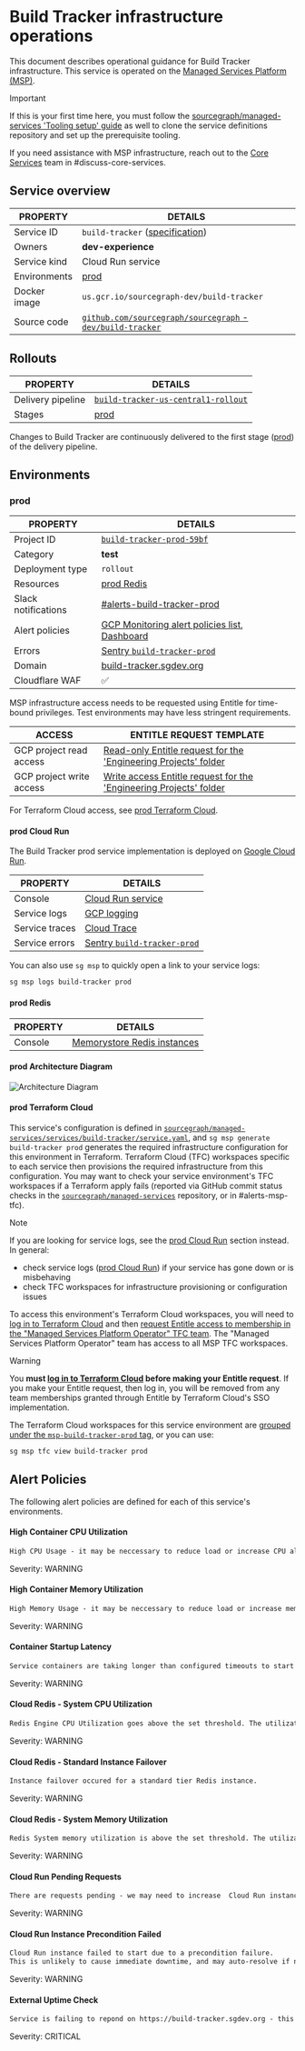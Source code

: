# Build Tracker infrastructure operations

<!--
Generated documentation; DO NOT EDIT. Regenerate using this command: 'sg msp operations generate-handbook-pages'

Last updated: 2024-04-26 15:56:09.272465 +0000 UTC
Generated from: https://github.com/sourcegraph/managed-services/tree/e15ad322081b292b9f9f25ede520ae9a51568190
-->

This document describes operational guidance for Build Tracker infrastructure.
This service is operated on the [Managed Services Platform (MSP)](../teams/core-services/managed-services/platform.md).

> [!IMPORTANT]
> If this is your first time here, you must follow the [sourcegraph/managed-services 'Tooling setup' guide](https://github.com/sourcegraph/managed-services/blob/main/README.md) as well to clone the service definitions repository and set up the prerequisite tooling.

If you need assistance with MSP infrastructure, reach out to the [Core Services](../teams/core-services/index.md) team in #discuss-core-services.

## Service overview

|   PROPERTY   |                                                               DETAILS                                                                |
|--------------|--------------------------------------------------------------------------------------------------------------------------------------|
| Service ID   | `build-tracker` ([specification](https://github.com/sourcegraph/managed-services/blob/main/services/build-tracker/service.yaml))     |
| Owners       | **dev-experience**                                                                                                                   |
| Service kind | Cloud Run service                                                                                                                    |
| Environments | [prod](#prod)                                                                                                                        |
| Docker image | `us.gcr.io/sourcegraph-dev/build-tracker`                                                                                            |
| Source code  | [`github.com/sourcegraph/sourcegraph` - `dev/build-tracker`](https://github.com/sourcegraph/sourcegraph/tree/HEAD/dev/build-tracker) |

## Rollouts

|     PROPERTY      |                                                                                     DETAILS                                                                                     |
|-------------------|---------------------------------------------------------------------------------------------------------------------------------------------------------------------------------|
| Delivery pipeline | [`build-tracker-us-central1-rollout`](https://console.cloud.google.com/deploy/delivery-pipelines/us-central1/build-tracker-us-central1-rollout?project=build-tracker-prod-59bf) |
| Stages            | [prod](#prod)                                                                                                                                                                   |

Changes to Build Tracker are continuously delivered to the first stage ([prod](#prod)) of the delivery pipeline.

## Environments

### prod

|      PROPERTY       |                                                                                                                                                                                                                                           DETAILS                                                                                                                                                                                                                                            |
|---------------------|----------------------------------------------------------------------------------------------------------------------------------------------------------------------------------------------------------------------------------------------------------------------------------------------------------------------------------------------------------------------------------------------------------------------------------------------------------------------------------------------|
| Project ID          | [`build-tracker-prod-59bf`](https://console.cloud.google.com/run?project=build-tracker-prod-59bf)                                                                                                                                                                                                                                                                                                                                                                                            |
| Category            | **test**                                                                                                                                                                                                                                                                                                                                                                                                                                                                                     |
| Deployment type     | `rollout`                                                                                                                                                                                                                                                                                                                                                                                                                                                                                    |
| Resources           | [prod Redis](#prod-redis)                                                                                                                                                                                                                                                                                                                                                                                                                                                                    |
| Slack notifications | [#alerts-build-tracker-prod](https://sourcegraph.slack.com/archives/alerts-build-tracker-prod)                                                                                                                                                                                                                                                                                                                                                                                               |
| Alert policies      | [GCP Monitoring alert policies list](https://console.cloud.google.com/monitoring/alerting/policies?project=build-tracker-prod-59bf), [Dashboard](https://console.cloud.google.com/monitoring/dashboards?pageState=%28%22dashboards%22%3A%28%22t%22%3A%22All%22%29%2C%22dashboardList%22%3A%28%22f%22%3A%22%255B%257B_22k_22_3A_22Type_22_2C_22t_22_3A10_2C_22v_22_3A_22_5C_22Custom_5C_22_22_2C_22s_22_3Atrue_2C_22i_22_3A_22category_22%257D%255D%22%29%29&project=build-tracker-prod-59bf) |
| Errors              | [Sentry `build-tracker-prod`](https://sourcegraph.sentry.io/projects/build-tracker-prod/)                                                                                                                                                                                                                                                                                                                                                                                                    |
| Domain              | [build-tracker.sgdev.org](https://build-tracker.sgdev.org)                                                                                                                                                                                                                                                                                                                                                                                                                                   |
| Cloudflare WAF      | ✅                                                                                                                                                                                                                                                                                                                                                                                                                                                                                           |

MSP infrastructure access needs to be requested using Entitle for time-bound privileges. Test environments may have less stringent requirements.

|          ACCESS          |                                                                                                                                                                        ENTITLE REQUEST TEMPLATE                                                                                                                                                                        |
|--------------------------|------------------------------------------------------------------------------------------------------------------------------------------------------------------------------------------------------------------------------------------------------------------------------------------------------------------------------------------------------------------------|
| GCP project read access  | [Read-only Entitle request for the 'Engineering Projects' folder](https://app.entitle.io/request?data=eyJkdXJhdGlvbiI6IjIxNjAwIiwianVzdGlmaWNhdGlvbiI6IkVOVEVSIEpVU1RJRklDQVRJT04gSEVSRSIsInJvbGVJZHMiOlt7ImlkIjoiZGY3NWJkNWMtYmUxOC00MjhmLWEzNjYtYzlhYTU1MGIwODIzIiwidGhyb3VnaCI6ImRmNzViZDVjLWJlMTgtNDI4Zi1hMzY2LWM5YWE1NTBiMDgyMyIsInR5cGUiOiJyb2xlIn1dfQ%3D%3D)    |
| GCP project write access | [Write access Entitle request for the 'Engineering Projects' folder](https://app.entitle.io/request?data=eyJkdXJhdGlvbiI6IjIxNjAwIiwianVzdGlmaWNhdGlvbiI6IkVOVEVSIEpVU1RJRklDQVRJT04gSEVSRSIsInJvbGVJZHMiOlt7ImlkIjoiYzJkMTUwOGEtMGQ0ZS00MjA1LWFiZWUtOGY1ODg1ZGY3ZDE4IiwidGhyb3VnaCI6ImMyZDE1MDhhLTBkNGUtNDIwNS1hYmVlLThmNTg4NWRmN2QxOCIsInR5cGUiOiJyb2xlIn1dfQ%3D%3D) |

For Terraform Cloud access, see [prod Terraform Cloud](#prod-terraform-cloud).

#### prod Cloud Run

The Build Tracker prod service implementation is deployed on [Google Cloud Run](https://cloud.google.com/run).

|    PROPERTY    |                                                                                                                                                               DETAILS                                                                                                                                                                |
|----------------|--------------------------------------------------------------------------------------------------------------------------------------------------------------------------------------------------------------------------------------------------------------------------------------------------------------------------------------|
| Console        | [Cloud Run service](https://console.cloud.google.com/run?project=build-tracker-prod-59bf)                                                                                                                                                                                                                                            |
| Service logs   | [GCP logging](https://console.cloud.google.com/logs/query;query=resource.type%20%3D%20%22cloud_run_revision%22%20-logName%3D~%22logs%2Frun.googleapis.com%252Frequests%22;summaryFields=jsonPayload%252FInstrumentationScope,jsonPayload%252FBody,jsonPayload%252FAttributes%252Ferror:false:32:end?project=build-tracker-prod-59bf) |
| Service traces | [Cloud Trace](https://console.cloud.google.com/traces/list?project=build-tracker-prod-59bf)                                                                                                                                                                                                                                          |
| Service errors | [Sentry `build-tracker-prod`](https://sourcegraph.sentry.io/projects/build-tracker-prod/)                                                                                                                                                                                                                                            |

You can also use `sg msp` to quickly open a link to your service logs:

```bash
sg msp logs build-tracker prod
```

#### prod Redis

| PROPERTY |                                                           DETAILS                                                           |
|----------|-----------------------------------------------------------------------------------------------------------------------------|
| Console  | [Memorystore Redis instances](https://console.cloud.google.com/memorystore/redis/instances?project=build-tracker-prod-59bf) |

#### prod Architecture Diagram

![Architecture Diagram](./build-tracker-prod)

#### prod Terraform Cloud

This service's configuration is defined in [`sourcegraph/managed-services/services/build-tracker/service.yaml`](https://github.com/sourcegraph/managed-services/blob/main/services/build-tracker/service.yaml), and `sg msp generate build-tracker prod` generates the required infrastructure configuration for this environment in Terraform.
Terraform Cloud (TFC) workspaces specific to each service then provisions the required infrastructure from this configuration.
You may want to check your service environment's TFC workspaces if a Terraform apply fails (reported via GitHub commit status checks in the [`sourcegraph/managed-services`](https://github.com/sourcegraph/managed-services) repository, or in #alerts-msp-tfc).

> [!NOTE]
> If you are looking for service logs, see the [prod Cloud Run](#prod-cloud-run) section instead. In general:
>
> - check service logs ([prod Cloud Run](#prod-cloud-run)) if your service has gone down or is misbehaving
> - check TFC workspaces for infrastructure provisioning or configuration issues

To access this environment's Terraform Cloud workspaces, you will need to [log in to Terraform Cloud](https://app.terraform.io/app/sourcegraph) and then [request Entitle access to membership in the "Managed Services Platform Operator" TFC team](https://app.entitle.io/request?data=eyJkdXJhdGlvbiI6IjM2MDAiLCJqdXN0aWZpY2F0aW9uIjoiSlVTVElGSUNBVElPTiBIRVJFIiwicm9sZUlkcyI6W3siaWQiOiJiMzg3MzJjYy04OTUyLTQ2Y2QtYmIxZS1lZjI2ODUwNzIyNmIiLCJ0aHJvdWdoIjoiYjM4NzMyY2MtODk1Mi00NmNkLWJiMWUtZWYyNjg1MDcyMjZiIiwidHlwZSI6InJvbGUifV19).
The "Managed Services Platform Operator" team has access to all MSP TFC workspaces.

> [!WARNING]
> You **must [log in to Terraform Cloud](https://app.terraform.io/app/sourcegraph) before making your Entitle request**.
> If you make your Entitle request, then log in, you will be removed from any team memberships granted through Entitle by Terraform Cloud's SSO implementation.

The Terraform Cloud workspaces for this service environment are [grouped under the `msp-build-tracker-prod` tag](https://app.terraform.io/app/sourcegraph/workspaces?tag=msp-build-tracker-prod), or you can use:

```bash
sg msp tfc view build-tracker prod
```

## Alert Policies

The following alert policies are defined for each of this service's environments.

#### High Container CPU Utilization

```md
High CPU Usage - it may be neccessary to reduce load or increase CPU allocation
```

Severity: WARNING

#### High Container Memory Utilization

```md
High Memory Usage - it may be neccessary to reduce load or increase memory allocation
```

Severity: WARNING

#### Container Startup Latency

```md
Service containers are taking longer than configured timeouts to start up.
```

Severity: WARNING

#### Cloud Redis - System CPU Utilization

```md
Redis Engine CPU Utilization goes above the set threshold. The utilization is measured on a scale of 0 to 1.
```

Severity: WARNING

#### Cloud Redis - Standard Instance Failover

```md
Instance failover occured for a standard tier Redis instance.
```

Severity: WARNING

#### Cloud Redis - System Memory Utilization

```md
Redis System memory utilization is above the set threshold. The utilization is measured on a scale of 0 to 1.
```

Severity: WARNING

#### Cloud Run Pending Requests

```md
There are requests pending - we may need to increase  Cloud Run instance count, request concurrency, or investigate further.
```

Severity: WARNING

#### Cloud Run Instance Precondition Failed

```md
Cloud Run instance failed to start due to a precondition failure.
This is unlikely to cause immediate downtime, and may auto-resolve if no new instances are created and/or we return to a healthy state, but you should follow up to ensure the latest Cloud Run revision is healthy.
```

Severity: WARNING

#### External Uptime Check

```md
Service is failing to repond on https://build-tracker.sgdev.org - this may be expected if the service was recently provisioned or if its external domain has changed.
```

Severity: CRITICAL
